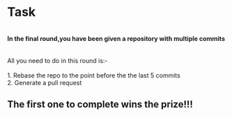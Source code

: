 # Task
<br/>
<b>In the final round,you have been given a repository with multiple commits </b><br/><br/><br/>
All you need to do in this round is:-<br/> <br/>
1. Rebase the repo to the point before the the last 5 commits <br/>
2. Generate a pull request <br/>
  
  
  
## The first one to complete wins the prize!!!
